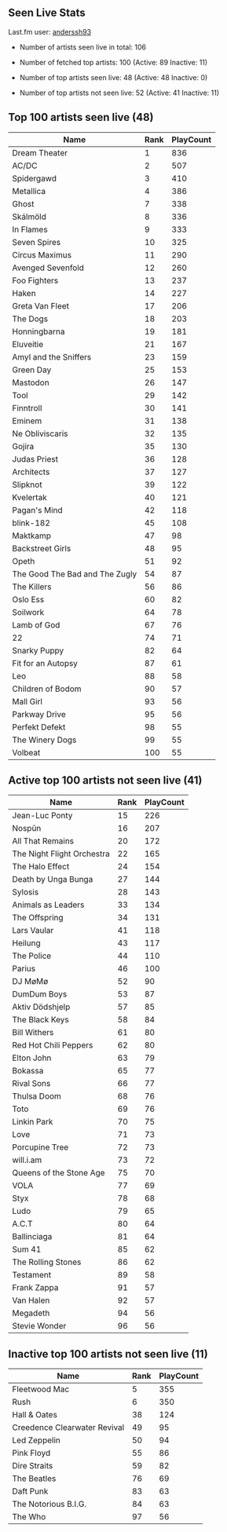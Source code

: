 ## Seen Live Stats

Last.fm user: [anderssh93](https://www.last.fm/user/anderssh93)

- Number of artists seen live in total: 106

- Number of fetched top artists: 100 (Active: 89 Inactive: 11)

- Number of top artists seen live: 48 (Active: 48 Inactive: 0)

- Number of top artists not seen live: 52 (Active: 41 Inactive: 11)

## Top 100 artists seen live (48)

Name                           | Rank | PlayCount
------------------------------ | ---- | ---------
Dream Theater                  | 1    | 836      
AC/DC                          | 2    | 507      
Spidergawd                     | 3    | 410      
Metallica                      | 4    | 386      
Ghost                          | 7    | 338      
Skálmöld                       | 8    | 336      
In Flames                      | 9    | 333      
Seven Spires                   | 10   | 325      
Circus Maximus                 | 11   | 290      
Avenged Sevenfold              | 12   | 260      
Foo Fighters                   | 13   | 237      
Haken                          | 14   | 227      
Greta Van Fleet                | 17   | 206      
The Dogs                       | 18   | 203      
Honningbarna                   | 19   | 181      
Eluveitie                      | 21   | 167      
Amyl and the Sniffers          | 23   | 159      
Green Day                      | 25   | 153      
Mastodon                       | 26   | 147      
Tool                           | 29   | 142      
Finntroll                      | 30   | 141      
Eminem                         | 31   | 138      
Ne Obliviscaris                | 32   | 135      
Gojira                         | 35   | 130      
Judas Priest                   | 36   | 128      
Architects                     | 37   | 127      
Slipknot                       | 39   | 122      
Kvelertak                      | 40   | 121      
Pagan's Mind                   | 42   | 118      
blink-182                      | 45   | 108      
Maktkamp                       | 47   | 98       
Backstreet Girls               | 48   | 95       
Opeth                          | 51   | 92       
The Good The Bad and The Zugly | 54   | 87       
The Killers                    | 56   | 86       
Oslo Ess                       | 60   | 82       
Soilwork                       | 64   | 78       
Lamb of God                    | 67   | 76       
22                             | 74   | 71       
Snarky Puppy                   | 82   | 64       
Fit for an Autopsy             | 87   | 61       
Leo                            | 88   | 58       
Children of Bodom              | 90   | 57       
Mall Girl                      | 93   | 56       
Parkway Drive                  | 95   | 56       
Perfekt Defekt                 | 98   | 55       
The Winery Dogs                | 99   | 55       
Volbeat                        | 100  | 55       

## Active top 100 artists not seen live (41)

Name                       | Rank | PlayCount
-------------------------- | ---- | ---------
Jean-Luc Ponty             | 15   | 226      
Nospūn                     | 16   | 207      
All That Remains           | 20   | 172      
The Night Flight Orchestra | 22   | 165      
The Halo Effect            | 24   | 154      
Death by Unga Bunga        | 27   | 144      
Sylosis                    | 28   | 143      
Animals as Leaders         | 33   | 134      
The Offspring              | 34   | 131      
Lars Vaular                | 41   | 118      
Heilung                    | 43   | 117      
The Police                 | 44   | 110      
Parius                     | 46   | 100      
DJ MøMø                    | 52   | 90       
DumDum Boys                | 53   | 87       
Aktiv Dödshjelp            | 57   | 85       
The Black Keys             | 58   | 84       
Bill Withers               | 61   | 80       
Red Hot Chili Peppers      | 62   | 80       
Elton John                 | 63   | 79       
Bokassa                    | 65   | 77       
Rival Sons                 | 66   | 77       
Thulsa Doom                | 68   | 76       
Toto                       | 69   | 76       
Linkin Park                | 70   | 75       
Love                       | 71   | 73       
Porcupine Tree             | 72   | 73       
will.i.am                  | 73   | 72       
Queens of the Stone Age    | 75   | 70       
VOLA                       | 77   | 69       
Styx                       | 78   | 68       
Ludo                       | 79   | 65       
A.C.T                      | 80   | 64       
Ballinciaga                | 81   | 64       
Sum 41                     | 85   | 62       
The Rolling Stones         | 86   | 62       
Testament                  | 89   | 58       
Frank Zappa                | 91   | 57       
Van Halen                  | 92   | 57       
Megadeth                   | 94   | 56       
Stevie Wonder              | 96   | 56       

## Inactive top 100 artists not seen live (11)

Name                         | Rank | PlayCount
---------------------------- | ---- | ---------
Fleetwood Mac                | 5    | 355      
Rush                         | 6    | 350      
Hall & Oates                 | 38   | 124      
Creedence Clearwater Revival | 49   | 95       
Led Zeppelin                 | 50   | 94       
Pink Floyd                   | 55   | 86       
Dire Straits                 | 59   | 82       
The Beatles                  | 76   | 69       
Daft Punk                    | 83   | 63       
The Notorious B.I.G.         | 84   | 63       
The Who                      | 97   | 56       
